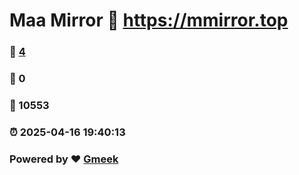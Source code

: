 # Maa Mirror :link: https://mmirror.top 
### :page_facing_up: [4](https://mmirror.top/tag.html) 
### :speech_balloon: 0 
### :hibiscus: 10553 
### :alarm_clock: 2025-04-16 19:40:13 
### Powered by :heart: [Gmeek](https://github.com/Meekdai/Gmeek)
